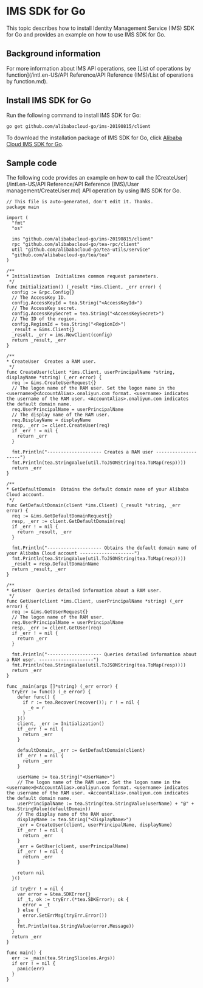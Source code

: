 # IMS SDK for Go

This topic describes how to install Identity Management Service \(IMS\) SDK for Go and provides an example on how to use IMS SDK for Go.

## Background information

For more information about IMS API operations, see [List of operations by function](/intl.en-US/API Reference/API Reference (IMS)/List of operations by function.md).

## Install IMS SDK for Go

Run the following command to install IMS SDK for Go:

```
go get github.com/alibabacloud-go/ims-20190815/client
```

To download the installation package of IMS SDK for Go, click [Alibaba Cloud IMS SDK for Go](https://github.com/alibabacloud-go/ims-20190815).

## Sample code

The following code provides an example on how to call the [CreateUser](/intl.en-US/API Reference/API Reference (IMS)/User management/CreateUser.md) API operation by using IMS SDK for Go.

```
// This file is auto-generated, don't edit it. Thanks.
package main

import (
  "fmt"
  "os"

  ims "github.com/alibabacloud-go/ims-20190815/client"
  rpc "github.com/alibabacloud-go/tea-rpc/client"
  util "github.com/alibabacloud-go/tea-utils/service"
  "github.com/alibabacloud-go/tea/tea"
)

/**
* Initialization  Initializes common request parameters.
 */
func Initialization() (_result *ims.Client, _err error) {
  config := &rpc.Config{}
  // The AccessKey ID.
  config.AccessKeyId = tea.String("<AccessKeyId>")
  // The AccessKey secret.
  config.AccessKeySecret = tea.String("<AccessKeySecret>")
  // The ID of the region.
  config.RegionId = tea.String("<RegionId>")
  _result = &ims.Client{}
  _result, _err = ims.NewClient(config)
  return _result, _err
}

/**
* CreateUser  Creates a RAM user.
 */
func CreateUser(client *ims.Client, userPrincipalName *string, displayName *string) (_err error) {
  req := &ims.CreateUserRequest{}
  // The logon name of the RAM user. Set the logon name in the <username>@<AccountAlias>.onaliyun.com format. <username> indicates the username of the RAM user. <AccountAlias>.onaliyun.com indicates the default domain name.
  req.UserPrincipalName = userPrincipalName
  // The display name of the RAM user.
  req.DisplayName = displayName
  resp, _err := client.CreateUser(req)
  if _err ! = nil {
    return _err
  }

  fmt.Println("-------------------- Creates a RAM user --------------------")
  fmt.Println(tea.StringValue(util.ToJSONString(tea.ToMap(resp))))
  return _err
}

/**
* GetDefaultDomain  Obtains the default domain name of your Alibaba Cloud account.
 */
func GetDefaultDomain(client *ims.Client) (_result *string, _err error) {
  req := &ims.GetDefaultDomainRequest{}
  resp, _err := client.GetDefaultDomain(req)
  if _err ! = nil {
    return _result, _err
  }

  fmt.Println("-------------------- Obtains the default domain name of your Alibaba Cloud account --------------------")
  fmt.Println(tea.StringValue(util.ToJSONString(tea.ToMap(resp))))
  _result = resp.DefaultDomainName
  return _result, _err
}

/**
* GetUser  Queries detailed information about a RAM user.
 */
func GetUser(client *ims.Client, userPrincipalName *string) (_err error) {
  req := &ims.GetUserRequest{}
  // The logon name of the RAM user.
  req.UserPrincipalName = userPrincipalName
  resp, _err := client.GetUser(req)
  if _err ! = nil {
    return _err
  }

  fmt.Println("-------------------- Queries detailed information about a RAM user. --------------------")
  fmt.Println(tea.StringValue(util.ToJSONString(tea.ToMap(resp))))
  return _err
}

func _main(args []*string) (_err error) {
  tryErr := func() (_e error) {
    defer func() {
      if r := tea.Recover(recover()); r ! = nil {
        _e = r
      }
    }()
    client, _err := Initialization()
    if _err ! = nil {
      return _err
    }

    defaultDomain, _err := GetDefaultDomain(client)
    if _err ! = nil {
      return _err
    }

    userName := tea.String("<UserName>")
    // The logon name of the RAM user. Set the logon name in the <username>@<AccountAlias>.onaliyun.com format. <username> indicates the username of the RAM user. <AccountAlias>.onaliyun.com indicates the default domain name.
    userPrincipalName := tea.String(tea.StringValue(userName) + "@" + tea.StringValue(defaultDomain))
    // The display name of the RAM user.
    displayName := tea.String("<DisplayName>")
    _err = CreateUser(client, userPrincipalName, displayName)
    if _err ! = nil {
      return _err
    }
    _err = GetUser(client, userPrincipalName)
    if _err ! = nil {
      return _err
    }

    return nil
  }()

  if tryErr ! = nil {
    var error = &tea.SDKError{}
    if _t, ok := tryErr.(*tea.SDKError); ok {
      error = _t
    } else {
      error.SetErrMsg(tryErr.Error())
    }
    fmt.Println(tea.StringValue(error.Message))
  }
  return _err
}

func main() {
  err := _main(tea.StringSlice(os.Args))
  if err ! = nil {
    panic(err)
  }
}
```

